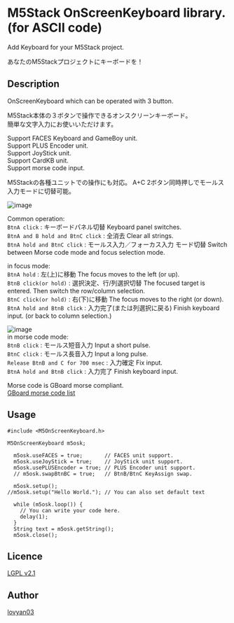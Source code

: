 M5Stack OnScreenKeyboard library. (for ASCII code)
===

Add Keyboard for your M5Stack project.

あなたのM5Stackプロジェクトにキーボードを！  

## Description

OnScreenKeyboard which can be operated with 3 button.  

M5Stack本体の３ボタンで操作できるオンスクリーンキーボード。  
簡単な文字入力にお使いいただけます。  

Support FACES Keyboard and GameBoy unit.  
Support PLUS Encoder unit.  
Support JoyStick unit.  
Support CardKB unit.  
Support morse code input.  

M5Stackの各種ユニットでの操作にも対応。
A+C 2ボタン同時押しでモールス入力モードに切替可能。  

![image](https://user-images.githubusercontent.com/42724151/52710266-45ab4280-2fd2-11e9-9897-f0b001cb0edf.png)  

Common operation:  
 `BtnA click` : キーボードパネル切替  Keyboard panel switches.  
 `BtnA and B hold and BtnC click` : 全消去  Clear all strings.  
 `BtnA hold and BtnC click` : モールス入力／フォーカス入力 モード切替  Switch between Morse code mode and focus selection mode.  
  
in focus mode:  
 `BtnA hold` :  左(上)に移動  The focus moves to the left (or up).  
 `BtnB click(or hold)` : 選択決定、行/列選択切替  The focused target is entered. Then switch the row/column selection.  
 `BtnC click(or hold)` : 右(下)に移動  The focus moves to the right (or down).  
 `BtnA hold and BtnB click` : 入力完了(または列選択に戻る)  Finish keyboard input. (or back to column selection.)  
  
![image](https://user-images.githubusercontent.com/42724151/51086670-c0dbc780-178c-11e9-8c97-bc415042c09c.png)  
in morse code mode:  
 `BtnB click` : モールス短音入力 Input a short pulse.  
 `BtnC click` : モールス長音入力 Input a long pulse.  
 `Release BtnB and C for 700 msec` : 入力確定  Fix input.  
 `BtnA hold and BtnB click` : 入力完了  Finish keyboard input.  


 Morse code is GBoard morse compliant.  
[GBoard morse code list](https://gist.github.com/natevw/0fce6b56c606632f8ee780b5d493f94e)

## Usage

```
#include <M5OnScreenKeyboard.h>

M5OnScreenKeyboard m5osk;

  m5osk.useFACES = true;       // FACES unit support.
  m5osk.useJoyStick = true;    // JoyStick unit support.
  m5osk.usePLUSEncoder = true; // PLUS Encoder unit support.
  // m5osk.swapBtnBC = true;   // BtnB/BtnC KeyAssign swap.

  m5osk.setup();
//m5osk.setup("Hello World."); // You can also set default text

  while (m5osk.loop()) {
    // You can write your code here.
    delay(1);
  }
  String text = m5osk.getString();
  m5osk.close();
```

## Licence

[LGPL v2.1](https://github.com/lovyan03/M5OnScreenKeyboard/blob/master/LICENSE)  

## Author

[lovyan03](https://twitter.com/lovyan03)  
